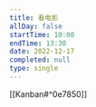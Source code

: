 ```yaml
---
title: 看电影
allDay: false
startTime: 10:00
endTime: 13:30
date: 2022-12-17
completed: null
type: single
---
```


[[Kanban#^0e7850]]